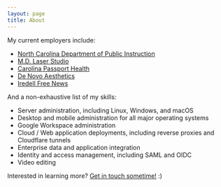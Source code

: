 ```yaml
---
layout: page
title: About
---
```


My current employers include:
- [North Carolina Department of Public Instruction](https://dpi.nc.gov)
- [M.D. Laser Studio](https://mdlaserstudio.com)
- [Carolina Passport Health](https://passporthealthnc.com)
- [De Novo Aesthetics](https://denovoaesthetics.com)
- [Iredell Free News](https://iredellfreenews.com)

And a non-exhaustive list of my skills:
- Server administration, including Linux, Windows, and macOS
- Desktop and mobile administration for all major operating systems
- Google Workspace administration
- Cloud / Web application deployments, including reverse proxies and Cloudflare tunnels
- Enterprise data and application integration
- Identity and access management, including SAML and OIDC
- Video editing

Interested in learning more? [Get in touch sometime!](/contact.html) :)